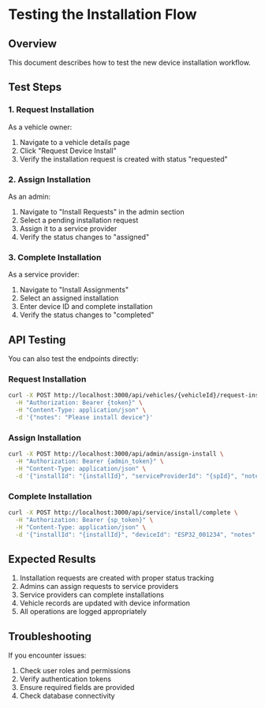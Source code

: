 # Testing the Installation Flow

## Overview

This document describes how to test the new device installation workflow.

## Test Steps

### 1. Request Installation

As a vehicle owner:
1. Navigate to a vehicle details page
2. Click "Request Device Install"
3. Verify the installation request is created with status "requested"

### 2. Assign Installation

As an admin:
1. Navigate to "Install Requests" in the admin section
2. Select a pending installation request
3. Assign it to a service provider
4. Verify the status changes to "assigned"

### 3. Complete Installation

As a service provider:
1. Navigate to "Install Assignments"
2. Select an assigned installation
3. Enter device ID and complete installation
4. Verify the status changes to "completed"

## API Testing

You can also test the endpoints directly:

### Request Installation
```bash
curl -X POST http://localhost:3000/api/vehicles/{vehicleId}/request-install \
  -H "Authorization: Bearer {token}" \
  -H "Content-Type: application/json" \
  -d '{"notes": "Please install device"}'
```

### Assign Installation
```bash
curl -X POST http://localhost:3000/api/admin/assign-install \
  -H "Authorization: Bearer {admin_token}" \
  -H "Content-Type: application/json" \
  -d '{"installId": "{installId}", "serviceProviderId": "{spId}", "notes": "Assign to service provider"}'
```

### Complete Installation
```bash
curl -X POST http://localhost:3000/api/service/install/complete \
  -H "Authorization: Bearer {sp_token}" \
  -H "Content-Type: application/json" \
  -d '{"installId": "{installId}", "deviceId": "ESP32_001234", "notes": "Device installed successfully"}'
```

## Expected Results

1. Installation requests are created with proper status tracking
2. Admins can assign requests to service providers
3. Service providers can complete installations
4. Vehicle records are updated with device information
5. All operations are logged appropriately

## Troubleshooting

If you encounter issues:
1. Check user roles and permissions
2. Verify authentication tokens
3. Ensure required fields are provided
4. Check database connectivity